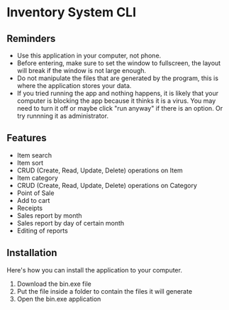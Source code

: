 # Inventory System CLI

## Reminders

- Use this application in your computer, not phone.
- Before entering, make sure to set the window to fullscreen, the layout will break if the window is not large enough.
- Do not manipulate the files that are generated by the program, this is where the application stores your data.
- If you tried running the app and nothing happens, it is likely that your computer is blocking the app because it thinks it is a virus. You may need to turn it off or maybe click "run anyway" if there is an option. Or try runnning it as administrator.

## Features

- Item search
- Item sort
- CRUD (Create, Read, Update, Delete) operations on Item
- Item category
- CRUD (Create, Read, Update, Delete) operations on Category
- Point of Sale
- Add to cart
- Receipts
- Sales report by month
- Sales report by day of certain month
- Editing of reports

## Installation

Here's how you can install the application to your computer.

1. Download the bin.exe file
2. Put the file inside a folder to contain the files it will generate
3. Open the bin.exe application
